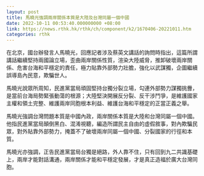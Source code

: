 ```yaml
---
layout: post
title: 馬曉光強調兩岸關係本質是大陸及台灣同屬一個中國
date: 2022-10-11 00:53:40.000000000 +08:00
link: https://news.rthk.hk/rthk/ch/component/k2/1670406-20221011.htm
categories: rthk
---
```


在北京，國台辦發言人馬曉光，回應記者涉及蔡英文講話的詢問時指出，這篇所謂講話繼續堅持兩國論立場，歪曲兩岸關係性質，渲染大陸威脅，推卸破壞兩岸關係、危害台海和平穩定的責任，極力貼靠外部勢力壯膽，強化以武謀獨，企圖繼續誤導島內民意，欺騙世人。

馬曉光說眾所周知，民進黨當局頑固堅持台獨分裂立場，勾連外部勢力謀獨挑釁，是當前台海局勢緊張動蕩的根源；大陸堅決開展反分裂、反干涉鬥爭，是維護國家主權和領土完整、維護兩岸同胞根本利益、維護台海和平穩定的正當正義之舉。

馬曉光強調台灣問題本質是中國內政，兩岸關係本質是大陸和台灣同屬一個中國。他指民進黨當局顛倒黑白、混淆視聽，編造所謂民主自由的虛假敘事，對內欺騙民眾，對外貼靠外部勢力，掩蓋不了破壞兩岸同屬一個中國、分裂國家的行徑和本質。

馬曉光亦強調，正告民進黨當局台獨是絕路，外人靠不住，只有回到九二共識基礎上，兩岸才能對話溝通，兩岸關係才能和平穩定發展，才是真正造福於廣大台灣同胞。
